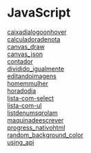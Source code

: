 # JavaScript
<a href='https://gabrielryanft.github.io/javascript/caixadialogoonhover/index.html' target='_blank' rel='next'>caixadialogoonhover</a><br/>
<a href='https://gabrielryanft.github.io/javascript/calculadoradenota/index.html' target='_blank' rel='next'>calculadoradenota</a><br/>
<a href='https://gabrielryanft.github.io/javascript/canvas_draw/index.html' target='_blank' rel='next'>canvas_draw</a><br/>
<a href='https://gabrielryanft.github.io/javascript/canvas_json/index.html' target='_blank' rel='next'>canvas_json</a><br/>
<a href='https://gabrielryanft.github.io/javascript/contador/index.html' target='_blank' rel='next'>contador</a><br/>
<a href='https://gabrielryanft.github.io/javascript/dividido_igualmente/index.html' target='_blank' rel='next'>dividido_igualmente</a><br/>
<a href='https://gabrielryanft.github.io/javascript/editandoimagens/index.html' target='_blank' rel='next'>editandoimagens</a><br/>
<a href='https://gabrielryanft.github.io/javascript/homemmulher/index.html' target='_blank' rel='next'>homemmulher</a><br/>
<a href='https://gabrielryanft.github.io/javascript/horadodia/index.html' target='_blank' rel='next'>horadodia</a><br/>
<a href='https://gabrielryanft.github.io/javascript/lista-com-select/index.html' target='_blank' rel='next'>lista-com-select</a><br/>
<a href='https://gabrielryanft.github.io/javascript/lista-com-ul/index.html' target='_blank' rel='next'>lista-com-ul</a><br/>
<a href='https://gabrielryanft.github.io/javascript/listdenumsqrolam/index.html' target='_blank' rel='next'>listdenumsqrolam</a><br/>
<a href='https://gabrielryanft.github.io/javascript/maquinadeescrever/index.html' target='_blank' rel='next'>maquinadeescrever</a><br/>
<a href='https://gabrielryanft.github.io/javascript/progress_nativohtml/index.html' target='_blank' rel='next'>progress_nativohtml</a><br/>
<a href='https://gabrielryanft.github.io/javascript/random_background_color/index.html' target='_blank' rel='next'>random_background_color</a><br/>
<a href='https://gabrielryanft.github.io/javascript/using_api/index.html' target='_blank' rel='next'>using_api</a><br/>
